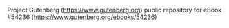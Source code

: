 Project Gutenberg (https://www.gutenberg.org) public repository for eBook #54236 (https://www.gutenberg.org/ebooks/54236)
